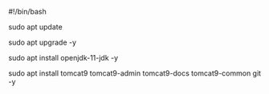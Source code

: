 #!/bin/bash

sudo apt update

sudo apt upgrade -y

sudo apt install openjdk-11-jdk -y

sudo apt install tomcat9 tomcat9-admin tomcat9-docs tomcat9-common git -y